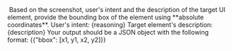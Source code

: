<image>
Based on the screenshot, user's intent and the description of the target UI element, provide the bounding box of the element using **absolute coordinates**.
User's intent: {reasoning}
Target element's description: {description}
Your output should be a JSON object with the following format:
{{"bbox": [x1, y1, x2, y2]}}